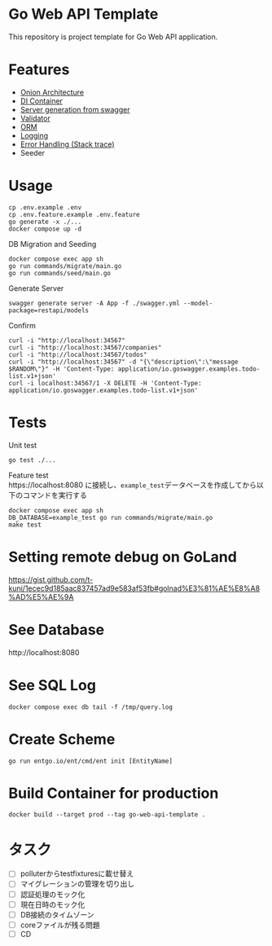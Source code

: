 # Go Web API Template

This repository is project template for Go Web API application.

# Features

* [Onion Architecture](https://jeffreypalermo.com/2008/07/the-onion-architecture-part-1/)
* [DI Container](https://github.com/samber/do)
* [Server generation from swagger](https://github.com/go-swagger/go-swagger)
* [Validator](https://github.com/go-playground/validator)
* [ORM](https://github.com/ent/ent)
* [Logging](https://github.com/sirupsen/logrus)
* [Error Handling (Stack trace)](https://github.com/rotisserie/eris)
* Seeder

# Usage

```
cp .env.example .env
cp .env.feature.example .env.feature
go generate -x ./...
docker compose up -d
```

DB Migration and Seeding

```
docker compose exec app sh
go run commands/migrate/main.go
go run commands/seed/main.go
```

Generate Server

```
swagger generate server -A App -f ./swagger.yml --model-package=restapi/models
```

Confirm

```
curl -i "http://localhost:34567"
curl -i "http://localhost:34567/companies"
curl -i "http://localhost:34567/todos"
curl -i "http://localhost:34567" -d "{\"description\":\"message $RANDOM\"}" -H 'Content-Type: application/io.goswagger.examples.todo-list.v1+json'
curl -i localhost:34567/1 -X DELETE -H 'Content-Type: application/io.goswagger.examples.todo-list.v1+json'
```

# Tests

Unit test

```
go test ./...
```

Feature test  
https://localhost:8080 に接続し、`example_test`データベースを作成してから以下のコマンドを実行する

```
docker compose exec app sh
DB_DATABASE=example_test go run commands/migrate/main.go
make test
```

# Setting remote debug on GoLand

https://gist.github.com/t-kuni/1ecec9d185aac837457ad9e583af53fb#golnad%E3%81%AE%E8%A8%AD%E5%AE%9A

# See Database

http://localhost:8080

# See SQL Log

```
docker compose exec db tail -f /tmp/query.log
```

# Create Scheme

```
go run entgo.io/ent/cmd/ent init [EntityName]
```

# Build Container for production

```
docker build --target prod --tag go-web-api-template .
```

# タスク

- [ ] polluterからtestfixturesに載せ替え
- [ ] マイグレーションの管理を切り出し
- [ ] 認証処理のモック化
- [ ] 現在日時のモック化
- [ ] DB接続のタイムゾーン
- [ ] coreファイルが残る問題
- [ ] CD
